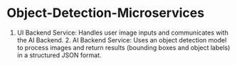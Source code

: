 # Object-Detection-Microservices
1. UI Backend Service: Handles user image inputs and communicates with the AI Backend.  2. AI Backend Service: Uses an object detection model to process images and return results (bounding boxes  and object labels) in a structured JSON format.
